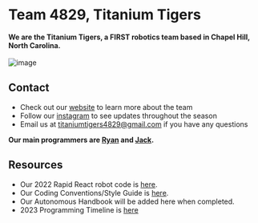 # Team 4829, Titanium Tigers

**We are the Titanium Tigers, a FIRST robotics team based in Chapel Hill, North Carolina.**
\
\
![image](https://user-images.githubusercontent.com/85963782/180302805-22f1db77-5ded-4d18-9c47-f7b256e87436.png)


## Contact

- Check out our [website](https://www.titaniumtigers4829.com/) to learn more about the team
- Follow our [instagram](https://www.instagram.com/titaniumtigers4829/?hl=en) to see updates throughout the season
- Email us at titaniumtigers4829@gmail.com if you have any questions

**Our main programmers are [Ryan](https://github.com/Ryan-Robot12) and [Jack](https://github.com/Traptricker).**

## Resources

- Our 2022 Rapid React robot code is [here](https://github.com/TitaniumTigers4829/zuntue2022).
- Our Coding Conventions/Style Guide is [here](https://docs.google.com/document/d/1n7c82OhWUoE0EcsLU9Ej2HSsh652Fp4WmMW84LIBsBQ/edit?usp=sharing).
- Our Autonomous Handbook will be added here when completed.
- 2023 Programming Timeline is [here](https://docs.google.com/spreadsheets/d/10H8qrwLPUyHl74o-c5xuLjRBd65qgyup1E-3Dsz1ILM/edit?usp=sharing)
